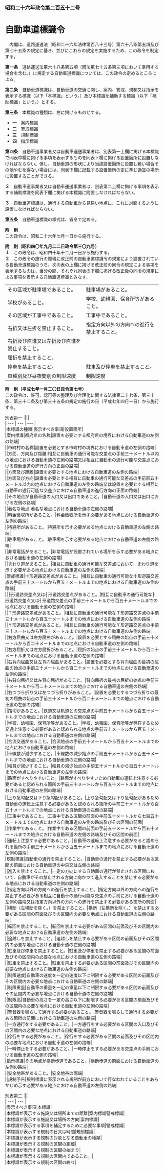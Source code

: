 ### 昭和二十六年政令第二百五十二号  
# 自動車道標識令  
　内閣は、道路運送法（昭和二十六年法律第百八十三号）第六十八条第五項及び第七十五条の規定に基き、並びにこれらの規定を実施するため、この政令を制定する。  
  
**第一条**　道路運送法第六十八条第五項（同法第七十五条第三項において準用する場合を含む。）に規定する自動車道標識については、この政令の定めるところによる。  
  
**第二条**　自動車道標識は、自動車道の交通に関し、案内、警戒、規制又は指示を表示する標識（以下「本標識」という。）及び本標識を補助する標識（以下「補助標識」という。）とする。  
  
**第三条**　本標識の種類は、左に掲げるものとする。  
* **一**　案内標識  
* **二**　警戒標識  
* **三**　規制標識  
* **四**　指示標識  
  
**第四条**　自動車道事業者又は自動車運送事業者は、別表第一上欄に掲げる本標識で同表中欄に掲げる事項を表示するものを同表下欄に掲げる設置箇所に設置しなければならない。但し、自動車道の形状により当該設置箇所に設置し難い場合その他やむを得ない場合には、同表下欄に記載する設置箇所の定に準じ適宜の場所に設置することができる。  
  
**２**　自動車道事業者又は自動車運送事業者は、別表第二上欄に掲げる事項を表示する補助標識を同表下欄に掲げる本標識に附置しなければならない。  
  
**３**　自動車道標識は、通行する自動車から見易い地点に、これに対面するように設置しなければならない。  
  
**第五条**　自動車道標識の様式は、省令で定める。  
  
**附　則**  
この政令は、昭和二十六年七月一日から施行する。  
  
**附　則（昭和四〇年九月二二日政令第三〇九号）**  
**１**　この政令は、昭和四十年十二月一日から施行する。  
**２**　この政令の施行の際現に改正前の自動車道標識令の規定により設置されている自動車道標識のうち、次の表の上欄に掲げる改正前の同令の規定による事項を表示するものは、当分の間、それぞれ同表の下欄に掲げる改正後の同令の規定による事項を表示する自動車道標識とみなす。  

|||  
| --- | --- |  
|その区域が駐車場であること。|駐車場があること。|  
|学校があること。|学校、幼稚園、保育所等があること。|  
|その区域が工事中であること。|工事中であること。|  
|右折又は左折を禁止すること。|指定方向以外の方向への進行を禁止すること。|  
|右折及び直進又は左折及び直進を禁止すること。|  
|屈折を禁止すること。|  
|停車を禁止すること。|駐車及び停車を禁止すること。|  
|車種別及び昼夜間別の制限速度|制限速度|  
  
**附　則（平成七年一月二〇日政令第七号）**  
この政令は、許可、認可等の整理及び合理化に関する法律第二十七条、第三十条、第三十二条及び第三十五条の規定の施行の日（平成七年四月一日）から施行する。  
  
別表第一
||||  
| --- | --- | --- |  
|本標識の種類|表示すべき事項|設置箇所|  
|案内標識|都府県の名称|設置を必要とする都府県の境界における自動車道の左側の路端|  
||市町村の名称|設置を必要とする市町村の境界における自動車道の左側の路端|  
||方面、方向及び距離|相互に自動車の通行可能な交差点の手前三十メートル以内の地点における自動車道の左側の路端又は相互に自動車の通行可能な交差点における自動車道の進行方向の正面の路端|  
||方面及び距離|設置を必要とする地点における自動車道の左側の路端|  
||方面及び方向|設置を必要とする相互に自動車の通行可能な交差点の手前百五十メートル以内の地点における自動車道の左側の路端又は設置を必要とする相互に自動車の通行可能な交差点における自動車道の進行方向の正面の路端|  
||その地点が自動車道の入口又は出口であること。|自動車道の入口又は出口における左側の路端|  
||著名な地点|著名な地点における自動車道の左側の路端|  
||料金徴収所があること。|料金徴収所を示す必要がある地点における自動車道の左側の路端|  
||待避所があること。|待避所を示す必要がある地点における自動車道の左側の路端|  
||駐車場があること。|駐車場を示す必要がある地点における自動車道の左側の路端|  
||非常電話があること。|非常電話が設置されている場所を示す必要がある地点における自動車道の左側の路端|  
||まわり道があること。|相互に自動車の通行可能な交差点において、まわり道を示す必要がある地点における自動車道の左側の路端|  
|警戒標識|十形道路交差点があること。|相互に自動車の通行可能な十形道路交差点の手前三十メートルから百五十メートルまでの地点における自動車道の左側の路端|  
||├形道路交差点又は┤形道路交差点があること。|相互に自動車の通行可能な├形道路交差点又は┤形道路交差点の手前三十メートルから百五十メートルまでの地点における自動車道の左側の路端|  
||Ｔ形道路交差点があること。|相互に自動車の通行可能なＴ形道路交差点の手前三十メートルから百五十メートルまでの地点における自動車道の左側の路端|  
||Ｙ形道路交差点があること。|相互に自動車の通行可能なＹ形道路交差点の手前三十メートルから百五十メートルまでの地点における自動車道の左側の路端|  
||右方屈曲又は左方屈曲があること。|設置を必要とする屈曲の始点の手前三十メートルから百二十メートルまでの地点における自動車道の左側の路端|  
||右方屈折又は左方屈折があること。|屈折の始点の手前三十メートルから百二十メートルまでの地点における自動車道の左側の路端|  
||右背向屈曲又は左背向屈曲があること。|設置を必要とする背向屈曲の最初の屈曲の始点の手前三十メートルから百二十メートルまでの地点における自動車道の左側の路端|  
||右背向屈折又は左背向屈折があること。|背向屈折の最初の屈折の始点の手前三十メートルから百二十メートルまでの地点における自動車道の左側の路端|  
||右つづら折り又は左つづら折りがあること。|設置を必要とするつづら折りの最初の屈曲の始点の手前三十メートルから百二十メートルまでの地点における自動車道の左側の路端|  
||踏切があること。|鉄道又は軌道との交差点の手前五十メートルから百五十メートルまでの地点における自動車道の左側の路端|  
||学校、幼稚園、保育所等があること。|学校、幼稚園、保育所等が存在するため交通上注意する必要があると認められる地点の手前五十メートルから百五十メートルまでの地点における自動車道の左側の路端|  
||合流交通があること。|合流地点の手前五十メートルから百五十メートルまでの地点における自動車道の左側の路端|  
||車線数が減少すること。|車線数の減少始点の手前五十メートルから百五十メートルまでの地点における自動車道の左側の路端|  
||幅員が減少すること。|幅員の減少始点の手前五十メートルから百五十メートルまでの地点における自動車道の左側の路端|  
||路面がすべりやすいこと。|路面がすべりやすいため自動車の運転上注意する必要があると認められる箇所の手前三十メートルから百五十メートルまでの地点における自動車道の左側の路端|  
||上り急<ruby>勾<rt>こう</rt></ruby>配又は下り急<ruby>勾<rt>こう</rt></ruby>配があること。|上り急<ruby>勾<rt>こう</rt></ruby>配又は下り急<ruby>勾<rt>こう</rt></ruby>配があるため自動車の運転上注意する必要があると認められる箇所の手前三十メートルから百五十メートルまでの地点における自動車道の左側の路端|  
||工事中であること。|工事中である区間の前面の手前五十メートルから七百五十メートルまでの地点における自動車道の左側の路端及びその区間の前面|  
||作業中であること。|作業中である区間の前面の手前五十メートルから百五十メートルまでの地点における自動車道の左側の路端及びその区間の前面|  
||運転上注意する必要があること。|自動車の運転上注意する必要があると認められる箇所の手前三十メートルから百五十メートルまでの地点における自動車道の左側の路端|  
|規制標識|自動車の通行を禁止すること。|自動車の通行を禁止する必要がある区間の前面における自動車道の中央又は左側の路端|  
||進入を禁止すること。|一定の方向にする自動車の通行が禁止される区間において、自動車がその禁止される方向に向かつて進入することを禁止する必要がある地点における自動車道の左側の路端|  
||指定方向以外の方向への進行を禁止すること。|指定方向以外の方向への進行を禁止する必要がある相互に自動車の通行可能な交差点の手前における自動車道の左側の路端又は指定方向以外の方向への進行を禁止する必要がある箇所の前面|  
||横断（左横断を除く。）を禁止すること。|横断（左横断を除く。）を禁止する必要がある区間の前面及びその区間内の必要な地点における自動車道の左側の路端|  
||転回を禁止すること。|転回を禁止する必要がある区間の前面及びその区間内の必要な地点における自動車道の左側の路端|  
||追越しを禁止すること。|追越しを禁止する必要がある区間の前面及びその区間内の必要な地点における自動車道の左側の路端|  
||駐車及び停車を禁止すること。|駐車及び停車を禁止する必要がある区間の前面及びその区間内の必要な地点における自動車道の左側の路端|  
||駐車を禁止すること。|駐車を禁止する必要がある区間の前面及びその区間内の必要な地点における自動車道の左側の路端|  
||制限速度|自動車の速度を一定の速度以下に制限する必要がある区間の前面及びその区間内の必要な地点における自動車道の左側の路端|  
||制限重量|自動車の重量を一定の重量以下に制限する必要がある区間の前面及びその区間内の必要な地点における自動車道の左側の路端|  
||制限高|自動車の高さを一定の高さ以下に制限する必要がある区間の前面及びその区間内の必要な地点における自動車道の左側の路端|  
||警音器を鳴らして通行する必要があること。|警音器を鳴らして通行する必要がある箇所の前面における自動車道の左側の路端|  
||一方通行をする必要があること。|一方通行をする必要がある区間の入口及びその区間内の必要な地点における自動車道の路端|  
||徐行をする必要があること。|徐行をする必要がある区間の前面及びその区間内の必要な地点における自動車道の左側の路端|  
||一時停止をする必要があること。|一時停止をする必要がある交差点の手前における自動車道の左側の路端|  
|指示標識|その地点が横断歩道であること。|横断歩道の前面における自動車道の左側の路端|  
||安全地帯があること。|安全地帯の両端|  
||規制予告|規制標識に表示される規制が前方において行なわれていることをあらかじめ示す必要がある地点における自動車道の左側の路端|  
  
別表第二
|||  
| --- | --- |  
|表示すべき事項|本標識|  
|本標識が表示する施設又は場所までの距離|案内標識警戒標識|  
|本標識が表示する施設又は場所の方向|案内標識|  
|本標識が表示する事項を補足するために必要な事項|警戒標識|  
|本標識が表示する規制の日又は時間|規制標識|  
|本標識が表示する規制の対象となる自動車の種類|  
|本標識が表示する規制の区間の距離|  
|本標識が表示する規制の区間の始まり|  
|本標識が表示する規制の区間内であること。|  
|本標識が表示する規制の区間の終り|  
  
